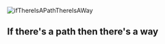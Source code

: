 ![ifThereIsAPathThereIsAWay](https://user-images.githubusercontent.com/73256352/115947105-ca088280-a4c5-11eb-812f-2f484ec487f7.jpg)

<h2>If there's a path then there's a way</h2>
